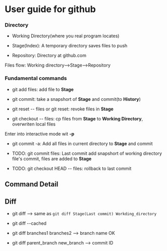 User guide for github
=====================

### Directory

* Working Directory(where you real program locates)

* Stage(Index): A temporary directory saves files to push

* Repository: Directory at github.com

Files flow: Working directory-->Stage-->Repository

### Fundamental commands

* git add files: add file to **Stage**

* git commit: take a snapshort of __Stage__ and commit(to **History**)

* git reset -- files or git reset: revoke files in **Stage**

* git checkout -- files: cp files from __Stage__ to **Working
  Directory**, overwriten local files

Enter into interactive mode wit **-p**

* git commit -a: Add all files in current directory to **Stage** and
  commit

* TODO: git commit files: Last commit add snapshort of working
  directory file's commit, files are added to **Stage**

* TODO: git checkout HEAD -- files: rollback to last commit

## Command Detail

## Diff

* git diff  --> same as `git diff Stage(Last commit) Workding_directory`

* git diff --cached


* git diff branches1 branches2 --> branch name OK

* git diff parent_branch new_branch --> commit ID
